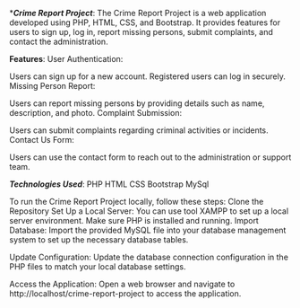 ******Crime Report Project*****:
The Crime Report Project is a web application developed using PHP, HTML, CSS, and Bootstrap. It provides features for users to sign up, log in, report missing persons, submit complaints, and contact the administration.


**Features**:
User Authentication:

Users can sign up for a new account.
Registered users can log in securely.
Missing Person Report:

Users can report missing persons by providing details such as name, description, and photo.
Complaint Submission:

Users can submit complaints regarding criminal activities or incidents.
Contact Us Form:

Users can use the contact form to reach out to the administration or support team.

***Technologies Used***:
PHP
HTML
CSS
Bootstrap
MySql

To run the Crime Report Project locally, follow these steps:
Clone the Repository
Set Up a Local Server:
                    You can use tool XAMPP to set up a local server environment. Make sure PHP is installed and running.
Import Database:
Import the provided MySQL file into your database management system  to set up the necessary database tables.

Update Configuration:
Update the database connection configuration in the PHP files to match your local database settings.

Access the Application:
Open a web browser and navigate to http://localhost/crime-report-project to access the application.
